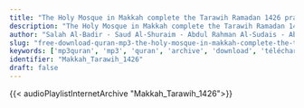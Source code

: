 ```yaml
---
title: "The Holy Mosque in Makkah complete the Tarawih Ramadan 1426 prayer"
description: "The Holy Mosque in Makkah complete the Tarawih Ramadan 1426 prayer"
author: "Salah Al-Badir - Saud Al-Shuraim - Abdul Rahman Al-Sudais - Abdullah Awad Al-Juhani"
slug: "free-download-quran-mp3-the-holy-mosque-in-makkah-complete-the-tarawih-ramadan-1426-prayer"
keywords: ['mp3quran', 'mp3', 'quran', 'archive', 'download', 'télécharger', 'coran', 'islam', 'al-Shuraym', 'al-Muaiqly', 'al-Budair', 'as-Sudays', 'al-Juhany', 'taraweeh', 'Makkah', 'Tarawih', 'ماهر', 'المعيقلي', 'سعود', 'الشريم', 'عبد', 'الرحمن', 'السديس', 'عبدالله', 'عواد', 'الجهني', 'صلاح', 'البدير', 'مصحف', 'الحرم', 'المكي', 'كاملا', 'من', 'صلاة', 'تراويح', 'رمضان', '1426', 'قرآن', 'مصحف', 'مرتل', 'مجود', 'القرآن', 'الكريم', 'المصحف', 'المرتل', 'المجود', 'إسلام', 'تحميل']
identifier: "Makkah_Tarawih_1426"
draft: false
---
```


{{< audioPlaylistInternetArchive "Makkah_Tarawih_1426">}}
